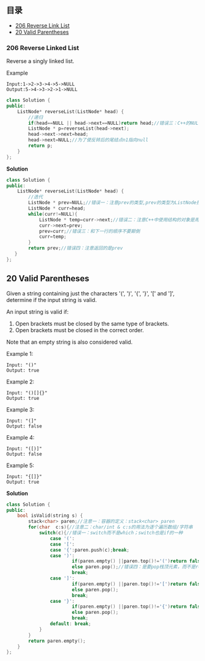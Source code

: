 ## 目录
- [206 Reverse Link List](#206-Reverse-Linked-List)
- [20 Valid Parentheses](#20-Valid-Parentheses)

### 206 Reverse Linked List

Reverse a singly linked list.

Example
```			
Input:1->2->3->4->5->NULL
Output:5->4->3->2->1->NULL
```
```C++
class Solution {
public:
    ListNode* reverseList(ListNode* head) {
        //递归
        if(head==NULL || head->next==NULL)return head;//错误三：C++的NULL必须为大写
        ListNode * p=reverseList(head->next);
        head->next->next=head;
        head->next=NULL;//为了使反转后的尾结点n1指向null
        return p;
    }
};
```
**Solution**
```C++
class Solution {
public:
    ListNode* reverseList(ListNode* head) {
        //迭代
        ListNode * prev=NULL;//错误一：注意prev的类型,prev的类型为ListNode指针类型
        ListNode * curr=head;
        while(curr!=NULL){
            ListNode * temp=curr->next;//错误二：注意C++中使用结构的对象是用"->"
            curr->next=prev;
            prev=curr;//错误三：和下一行的顺序不要颠倒
            curr=temp;
        }
        return prev;//错误四：注意返回的是prev
   }
};
```

## 20 Valid Parentheses

Given a string containing just the characters '(', ')', '{', '}', '[' and ']', determine if the input string is valid.

An input string is valid if:

1. Open brackets must be closed by the same type of brackets.
2. Open brackets must be closed in the correct order. 

Note that an empty string is also considered valid.

Example 1:
```
Input: "()"
Output: true
```
Example 2:
```
Input: "()[]{}"
Output: true
```
Example 3:
```
Input: "(]"
Output: false
```
Example 4:
```
Input: "([)]"
Output: false
```
Example 5:
```
Input: "{[]}"
Output: true
```
**Solution**
```C++
class Solution {
public:
    bool isValid(string s) {
        stack<char> paren;//注意一：容器的定义：stack<char> paren
        for(char  c:s){//注意二：char/int & c:s的用法为逐个遍历数组/字符串
            switch(c){//错误一：switch而不是which；switch也是if的一种
                case '(':
                case '[':
                case '{':paren.push(c);break;
                case ')':
                        if(paren.empty() ||paren.top()!='(')return false;//错误三：top()是有括号的，如果stack是空的，stack.top()会错误
                        else paren.pop();//错误四：是要pop栈顶元素，而不是return true
                        break;
                case ']':
                        if(paren.empty() ||paren.top()!='[')return false;
                        else paren.pop();
                        break;
                case '}':
                        if(paren.empty() ||paren.top()!='{')return false;
                        else paren.pop();
                        break;
                default: break;
            }
        }
        return paren.empty();
    }
};
```
